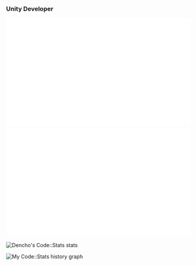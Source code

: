 ### Unity Developer 
![](https://raw.githubusercontent.com/Denchyaknow/MyStats/master/generated/overview.svg#gh-dark-mode-only)
![](https://raw.githubusercontent.com/Denchyaknow/MyStats/master/generated/languages.svg#gh-dark-mode-only)

<!--

![](https://raw.githubusercontent.com/Denchyaknow/MyStats/master/generated/overview.svg#gh-light-mode-only)
![](https://raw.githubusercontent.com/Denchyaknow/MyStats/master/generated/languages.svg#gh-light-mode-only)
<a href="https://github.com/Denchyaknow/MyStats">
<img src="https://github.com/Denchyaknow/MyStats/blob/master/generated/overview.svg#gh-dark-mode-only" />
<img src="https://github.com/Denchyaknow/MyStats/blob/master/generated/languages.svg#gh-dark-mode-only" />
<img src="https://github.com/Denchyaknow/MyStats/blob/master/generated/overview.svg#gh-light-mode-only" />
<img src="https://github.com/Denchyaknow/MyStats/blob/master/generated/languages.svg#gh-light-mode-only" />
</a>

[![Avior's code::stats stats]
(https://raw.githubusercontent.com/Denchyaknow/codestats-readme/master/)

![sss](https://docker.io/dencho/mycodestats/api/https://codestats-readme.avior.me/toplang?username=Denchyaknow&show_icons=true&theme=nightowl)

![Dencho's Code::Stats stats](https://codestats-skyline.avior.me/api/toplang?username=Denchyaknow&show_icons=true&theme=nightowl)

![Top Langs](https://codestats-readme.avior.me/toplang/?username=Denchyaknow)

![Stats](https://codestats-skyline.avior.me/?username=Denchyaknow&year=2023)


-->

![Dencho's Code::Stats stats](https://codestats-readme.avior.me/api?username=Denchyaknow&show_icons=true&theme=nightowl)

![My Code::Stats history graph](https://codestats-readme.wegfan.cn/history-graph/Denchyaknow?grid_color=e8e8e8&text_color=666666&zeroline_color=ababab&language_colors=["red","green","blue"])
